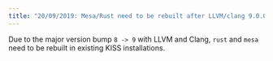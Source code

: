 ```yaml
---
title: "20/09/2019: Mesa/Rust need to be rebuilt after LLVM/clang 9.0.0"
---
```


Due to the major version bump `8 -> 9` with LLVM and Clang, `rust` and `mesa` need to be rebuilt in existing KISS installations.
